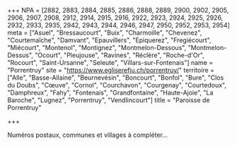 +++
NPA = [2882, 2883, 2884, 2885, 2886, 2888, 2889, 2900, 2902, 2905, 2906, 2907, 2908, 2912, 2914, 2915, 2916, 2922, 2923, 2924, 2925, 2926, 2932, 2933, 2935, 2942, 2943, 2944, 2946, 2947, 2950, 2952, 2953, 2954]
meta = ["Asuel", "Bressaucourt", "Buix", "Charmoille", "Chevenez", "Courtemaîche", "Damvant", "Epauvillers", "Epiquerez", "Fregiécourt", "Miécourt", "Montenol", "Montignez", "Montmelon-Dessous", "Montmelon-Dessus", "Ocourt", "Pleujouse", "Ravines", "Réclère", "Roche-d'Or", "Rocourt", "Saint-Ursanne", "Seleute", "Villars-sur-Fontenais"]
name = "Porrentruy"
site = "https://www.egliserefju.ch/porrentruy/"
territoire = ["Alle", "Basse-Allaine", "Beurnevésin", "Boncourt", "Bonfol", "Bure", "Clos du Doubs", "Cœuve", "Cornol", "Courchavon", "Courgenay", "Courtedoux", "Damphreux", "Fahy", "Fontenais", "Grandfontaine", "Haute-Ajoie", "La Baroche", "Lugnez", "Porrentruy", "Vendlincourt"]
title = "Paroisse de Porrentruy"

+++

Numéros postaux, communes et villages à compléter...